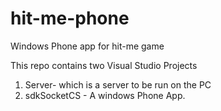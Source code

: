 hit-me-phone
============

Windows Phone app for hit-me game

This repo contains two Visual Studio Projects
1. Server- which is a server to be run on the PC
2. sdkSocketCS - A windows Phone App.

